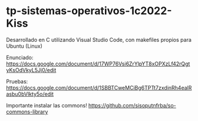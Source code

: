 # tp-sistemas-operativos-1c2022-Kiss

Desarrollado en C utilizando Visual Studio Code, con makefiles propios para Ubuntu (Linux)

Enunciado: https://docs.google.com/document/d/17WP76Vsi6ZrYlpYT8xOPXzLf42rQgtyKsOdVkyL5Jj0/edit

Pruebas: https://docs.google.com/document/d/1SBBTCweMCiBg6TPTt7zxdinRh4ealRasbu0bVlkty5o/edit

Importante instalar las commons! https://github.com/sisoputnfrba/so-commons-library
